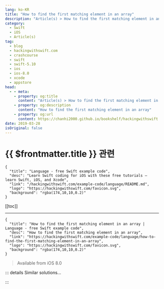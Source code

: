 ```yaml
---
lang: ko-KR
title: "How to find the first matching element in an array"
description: "Article(s) > How to find the first matching element in an array"
category:
  - Swift
  - iOS
  - Article(s)
tag: 
  - blog
  - hackingwithswift.com
  - crashcourse
  - swift
  - swift-5.10
  - ios
  - ios-8.0
  - xcode
  - appstore
head:
  - - meta:
    - property: og:title
      content: "Article(s) > How to find the first matching element in an array"
    - property: og:description
      content: "How to find the first matching element in an array"
    - property: og:url
      content: https://chanhi2000.github.io/bookshelf/hackingwithswift.com/example-code/language/how-to-find-the-first-matching-element-in-an-array.html
date: 2019-03-28
isOriginal: false
---
```


# {{ $frontmatter.title }} 관련

```component VPCard
{
  "title": "Language - free Swift example code",
  "desc": "Learn Swift coding for iOS with these free tutorials – learn Swift, iOS, and Xcode",
  "link": "/hackingwithswift.com/example-code/language/README.md",
  "logo": "https://hackingwithswift.com/favicon.svg",
  "background": "rgba(174,10,10,0.2)"
}
```

[[toc]]

---

```component VPCard
{
  "title": "How to find the first matching element in an array | Language - free Swift example code",
  "desc": "How to find the first matching element in an array",
  "link": "https://hackingwithswift.com/example-code/language/how-to-find-the-first-matching-element-in-an-array",
  "logo": "https://hackingwithswift.com/favicon.svg",
  "background": "rgba(174,10,10,0.2)"
}
```

> Available from iOS 8.0

<!-- TODO: 작성 -->

<!-- 
The `first()` method exists on all sequences, and returns the first item in a sequence that passes a test you specify.

For example, given the following array:

```swift
let scores = [80, 100, 80, 85]
```

We could write code to find the first score that was over 85:

```swift
let firstHigh = scores.first { $0 > 85 }
```

-->

::: details Similar solutions…

<!--
/example-code/language/how-to-find-the-index-of-the-first-matching-array-element">How to find the index of the first matching array element 
/example-code/language/how-to-count-element-frequencies-in-an-array">How to count element frequencies in an array 
/example-code/language/how-to-get-a-random-element-from-an-array-using-randomelement">How to get a random element from an array using randomElement() 
/example-code/language/how-to-count-matching-items-in-an-array">How to count matching items in an array 
/example-code/language/how-to-remove-the-first-or-last-item-from-an-array">How to remove the first or last item from an array</a>
-->

:::

